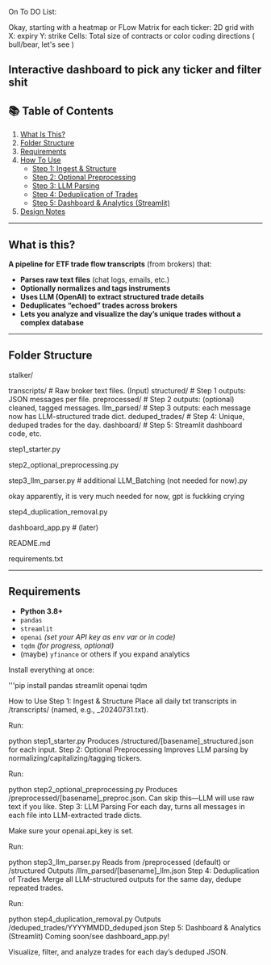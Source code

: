 On To DO List:

Okay, starting with a heatmap or FLow Matrix for each ticker:
2D grid with 
X: expiry 
Y: strike
Cells: Total size of contracts or color coding directions ( bull/bear, let's see )


Interactive dashboard to pick any ticker and filter shit
---

## 📚 Table of Contents

1. [What Is This?](#what-is-this)
2. [Folder Structure](#folder-structure)
3. [Requirements](#requirements)
4. [How To Use](#how-to-use)
    - [Step 1: Ingest & Structure](#step-1-ingest--structure)
    - [Step 2: Optional Preprocessing](#step-2-optional-preprocessing)
    - [Step 3: LLM Parsing](#step-3-llm-parsing)
    - [Step 4: Deduplication of Trades](#step-4-deduplication-of-trades)
    - [Step 5: Dashboard & Analytics (Streamlit)](#step-5-dashboard--analytics-streamlit)
5. [Design Notes](#design-notes)

---

## What is this?

**A pipeline for ETF trade flow transcripts** (from brokers) that:

- **Parses raw text files** (chat logs, emails, etc.)
- **Optionally normalizes and tags instruments**
- **Uses LLM (OpenAI) to extract structured trade details**
- **Deduplicates “echoed” trades across brokers**
- **Lets you analyze and visualize the day’s unique trades without a complex database**


---

## Folder Structure



stalker/

 transcripts/          # Raw broker text files. (Input)
structured/           # Step 1 outputs: JSON messages per file.
preprocessed/         # Step 2 outputs: (optional) cleaned, tagged messages.
llm_parsed/           # Step 3 outputs: each message now has LLM-structured trade dict.
deduped_trades/       # Step 4: Unique, deduped trades for the day.
dashboard/            # Step 5: Streamlit dashboard code, etc.


step1_starter.py

step2_optional_preprocessing.py

step3_llm_parser.py # additional LLM_Batching (not needed for now).py

okay apparently, it is very much needed for now, gpt is fuckking crying

step4_duplication_removal.py

dashboard_app.py      # (later)

README.md

requirements.txt




---

## Requirements

- **Python 3.8+**
- `pandas`
- `streamlit`
- `openai` *(set your API key as env var or in code)*
- `tqdm` *(for progress, optional)*
- (maybe) `yfinance` or others if you expand analytics

Install everything at once:

'''pip install pandas streamlit openai tqdm





How to Use
Step 1: Ingest & Structure
Place all daily txt transcripts in /transcripts/ (named, e.g., _20240731.txt).

Run:

python step1_starter.py
Produces /structured/[basename]_structured.json for each input.
Step 2: Optional Preprocessing
Improves LLM parsing by normalizing/capitalizing/tagging tickers.

Run:

python step2_optional_preprocessing.py
Produces /preprocessed/[basename]_preproc.json.
Can skip this—LLM will use raw text if you like.
Step 3: LLM Parsing
For each day, turns all messages in each file into LLM-extracted trade dicts.

Make sure your openai.api_key is set.

Run:

python step3_llm_parser.py
Reads from /preprocessed (default) or /structured
Outputs /llm_parsed/[basename]_llm.json
Step 4: Deduplication of Trades
Merge all LLM-structured outputs for the same day, dedupe repeated trades.

Run:

python step4_duplication_removal.py
Outputs /deduped_trades/YYYYMMDD_deduped.json
Step 5: Dashboard & Analytics (Streamlit)
Coming soon/see dashboard_app.py!

Visualize, filter, and analyze trades for each day’s deduped JSON.

